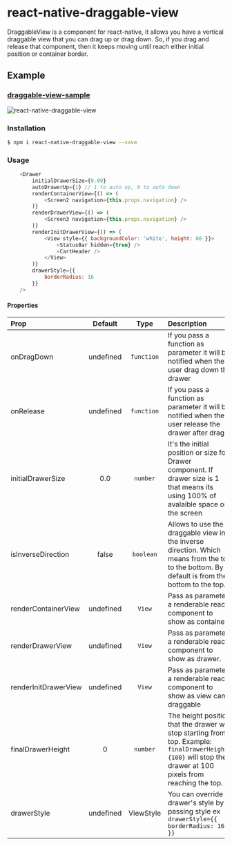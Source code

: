 # react-native-draggable-view

DraggableView is a component for react-native, it allows you have a vertical draggable view that you can drag up or drag down. So, if you drag and release that component, then it keeps moving until reach  either initial position or container border.

## Example
### [draggable-view-sample](https://github.com/yaraht17/react-native-draggable-view/tree/master/example/CartView)

![react-native-draggable-view](https://media.giphy.com/media/BA1ucRPKMNM9q/giphy.gif)

### Installation

```bash
$ npm i react-native-draggable-view --save
```

### Usage
```javascript
    <Drawer
        initialDrawerSize={0.09}
        autoDrawerUp={1} // 1 to auto up, 0 to auto down
        renderContainerView={() => (
            <Screen2 navigation={this.props.navigation} />
        )}
        renderDrawerView={() => (
            <Screen3 navigation={this.props.navigation} />
        )}
        renderInitDrawerView={() => (
            <View style={{ backgroundColor: 'white', height: 66 }}>
                <StatusBar hidden={true} />
                <CartHeader />
            </View>
        )}
        drawerStyle={{
            borderRadius: 16
        }}
    />
```

#### Properties

| Prop  | Default  | Type | Description |
| :------------ |:---------------:| :---------------:| :-----|
| onDragDown | undefined | `function` | If you pass a function as parameter it will be notified when the user drag down the drawer  |
| onRelease | undefined | `function` | If you pass a function as parameter it will be notified when the user release the drawer after drag it |
| initialDrawerSize | 0.0 | `number` | It's the initial position or size for Drawer component. If  drawer size is 1 that means its using 100% of avalaible space on the screen |
| isInverseDirection | false | `boolean` | Allows to use the draggable view in the inverse direction. Which means from the top to the bottom. By default is from the bottom to the top. |
| renderContainerView | undefined | `View` | Pass as parameter a renderable react component to show as container. |
| renderDrawerView | undefined | `View` | Pass as parameter a renderable react component to show as drawer. |
|renderInitDrawerView| undefined | `View` | Pass as parameter a renderable react component to show as view can draggable |
|finalDrawerHeight| 0 | `number` | The height position that the drawer will stop starting from top. Example: `finalDrawerHeight={100}` will stop the drawer at 100 pixels from reaching the top. |
|drawerStyle| undefined | ViewStyle | You can override drawer's style by passing style ex `drawerStyle={{ borderRadius: 16 }}`|

